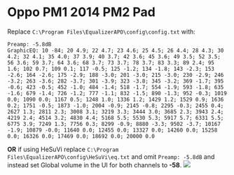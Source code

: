 # Oppo PM1 2014 PM2 Pad
Replace `C:\Program Files\EqualizerAPO\config\config.txt` with:
```
Preamp: -5.8dB
GraphicEQ: 10 -84; 20 4.9; 22 4.7; 23 4.6; 25 4.5; 26 4.4; 28 4.3; 30 4.2; 32 4.1; 35 4.0; 37 3.9; 40 3.7; 42 3.6; 45 3.6; 49 3.5; 52 3.5; 56 3.6; 59 3.7; 64 3.6; 68 3.7; 73 3.7; 78 3.7; 83 3.3; 89 2.4; 95 1.6; 102 0.7; 109 0.1; 117 -0.5; 125 -1.2; 134 -1.8; 143 -2.3; 153 -2.6; 164 -2.6; 175 -2.9; 188 -3.0; 201 -3.0; 215 -3.0; 230 -2.9; 246 -3.2; 263 -3.6; 282 -3.7; 301 -3.9; 323 -3.8; 345 -3.2; 369 -1.7; 395 -0.6; 423 -0.5; 452 -1.0; 484 -1.4; 518 -1.7; 554 -1.9; 593 -1.8; 635 -1.6; 679 -1.4; 726 -1.2; 777 -1.1; 832 -1.5; 890 -1.3; 952 -0.3; 1019 0.0; 1090 0.0; 1167 0.5; 1248 1.0; 1336 1.2; 1429 1.2; 1529 0.9; 1636 0.2; 1751 -0.5; 1873 -1.0; 2004 -0.9; 2145 -0.8; 2295 -0.3; 2455 0.4; 2627 1.3; 2811 2.3; 3008 3.1; 3219 3.3; 3444 3.0; 3685 2.3; 3943 2.4; 4219 2.4; 4514 3.2; 4830 4.4; 5168 5.5; 5530 5.3; 5917 5.7; 6331 5.5; 6775 3.9; 7249 1.3; 7756 0.3; 8299 -0.9; 8880 -3.3; 9502 -3.7; 10167 -1.9; 10879 -0.0; 11640 0.0; 12455 0.0; 13327 0.0; 14260 0.0; 15258 0.0; 16326 0.0; 17469 0.0; 18692 0.0; 20000 0.0
```
**OR** if using HeSuVi replace `C:\Program Files\EqualizerAPO\config\HeSuVi\eq.txt` and omit `Preamp: -5.8dB` and instead set Global volume in the UI for both channels to **-58**.
![](https://raw.githubusercontent.com/jaakkopasanen/AutoEq/master/results/Sonoma%20Model%20One/innerfidelity/onear/Oppo%20PM1%202014%20PM2%20Pad/Oppo%20PM1%202014%20PM2%20Pad.png)